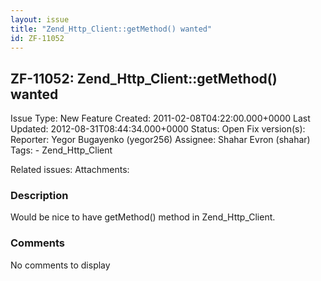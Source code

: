 ```yaml
---
layout: issue
title: "Zend_Http_Client::getMethod() wanted"
id: ZF-11052
---
```


ZF-11052: Zend\_Http\_Client::getMethod() wanted
------------------------------------------------

 Issue Type: New Feature Created: 2011-02-08T04:22:00.000+0000 Last Updated: 2012-08-31T08:44:34.000+0000 Status: Open Fix version(s): 
 Reporter:  Yegor Bugayenko (yegor256)  Assignee:  Shahar Evron (shahar)  Tags: - Zend\_Http\_Client
 
 Related issues: 
 Attachments: 
### Description

Would be nice to have getMethod() method in Zend\_Http\_Client.

 

 

### Comments

No comments to display
